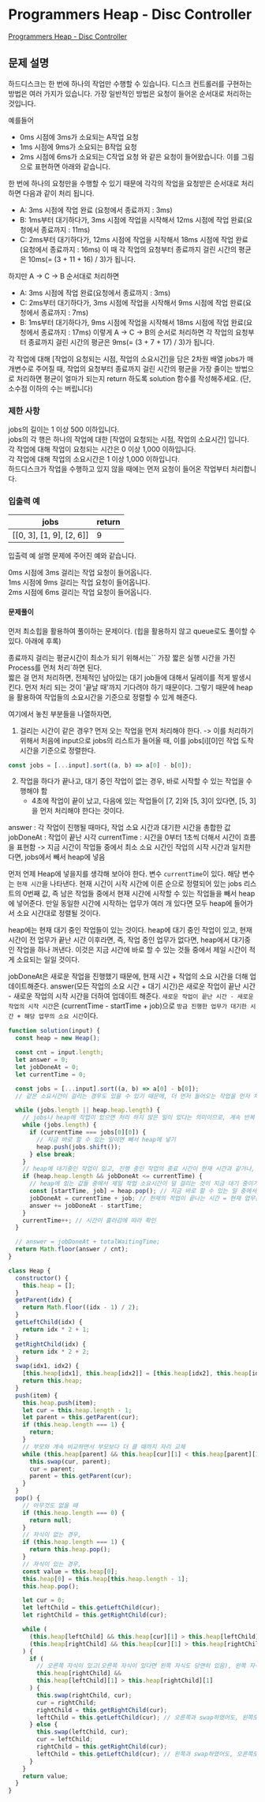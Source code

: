 # Programmers Heap - Disc Controller

[Programmers Heap - Disc Controller](https://school.programmers.co.kr/learn/courses/30/lessons/42627)

## 문제 설명

하드디스크는 한 번에 하나의 작업만 수행할 수 있습니다. 디스크 컨트롤러를 구현하는 방법은 여러 가지가 있습니다. 가장 일반적인 방법은 요청이 들어온 순서대로 처리하는 것입니다.

예를들어

- 0ms 시점에 3ms가 소요되는 A작업 요청
- 1ms 시점에 9ms가 소요되는 B작업 요청
- 2ms 시점에 6ms가 소요되는 C작업 요청
  와 같은 요청이 들어왔습니다. 이를 그림으로 표현하면 아래와 같습니다.

한 번에 하나의 요청만을 수행할 수 있기 때문에 각각의 작업을 요청받은 순서대로 처리하면 다음과 같이 처리 됩니다.

- A: 3ms 시점에 작업 완료 (요청에서 종료까지 : 3ms)
- B: 1ms부터 대기하다가, 3ms 시점에 작업을 시작해서 12ms 시점에 작업 완료(요청에서 종료까지 : 11ms)
- C: 2ms부터 대기하다가, 12ms 시점에 작업을 시작해서 18ms 시점에 작업 완료(요청에서 종료까지 : 16ms)
  이 때 각 작업의 요청부터 종료까지 걸린 시간의 평균은 10ms(= (3 + 11 + 16) / 3)가 됩니다.

하지만 A → C → B 순서대로 처리하면

- A: 3ms 시점에 작업 완료(요청에서 종료까지 : 3ms)
- C: 2ms부터 대기하다가, 3ms 시점에 작업을 시작해서 9ms 시점에 작업 완료(요청에서 종료까지 : 7ms)
- B: 1ms부터 대기하다가, 9ms 시점에 작업을 시작해서 18ms 시점에 작업 완료(요청에서 종료까지 : 17ms)
  이렇게 A → C → B의 순서로 처리하면 각 작업의 요청부터 종료까지 걸린 시간의 평균은 9ms(= (3 + 7 + 17) / 3)가 됩니다.

각 작업에 대해 [작업이 요청되는 시점, 작업의 소요시간]을 담은 2차원 배열 jobs가 매개변수로 주어질 때, 작업의 요청부터 종료까지 걸린 시간의 평균을 가장 줄이는 방법으로 처리하면 평균이 얼마가 되는지 return 하도록 solution 함수를 작성해주세요. (단, 소수점 이하의 수는 버립니다)

### 제한 사항

jobs의 길이는 1 이상 500 이하입니다.  
jobs의 각 행은 하나의 작업에 대한 [작업이 요청되는 시점, 작업의 소요시간] 입니다.  
각 작업에 대해 작업이 요청되는 시간은 0 이상 1,000 이하입니다.  
각 작업에 대해 작업의 소요시간은 1 이상 1,000 이하입니다.  
하드디스크가 작업을 수행하고 있지 않을 때에는 먼저 요청이 들어온 작업부터 처리합니다.

### 입출력 예

| jobs                     | return |
| ------------------------ | ------ |
| [[0, 3], [1, 9], [2, 6]] | 9      |

입출력 예 설명
문제에 주어진 예와 같습니다.

0ms 시점에 3ms 걸리는 작업 요청이 들어옵니다.  
1ms 시점에 9ms 걸리는 작업 요청이 들어옵니다.  
2ms 시점에 6ms 걸리는 작업 요청이 들어옵니다.

#### 문제풀이

먼저 최소힙을 활용하여 풀이하는 문제이다. (힙을 활용하지 않고 queue로도 풀이할 수 있다. 아래에 후록)

종료까지 걸리는 평균시간이 최소가 되기 위해서는`` 가장 짧은 실행 시간을 가진 Process를 먼처 처리`하면 된다.  
짧은 걸 먼저 처리하면, 전체적인 남아있는 대기 job들에 대해서 딜레이를 적게 발생시킨다. 먼저 처리 되는 것이 '끝날 때'까지 기다려야 하기 때문이다. 그렇기 때문에 heap을 활용하여 작업들의 소요시간을 기준으로 정렬할 수 있게 해준다.

여기에서 놓친 부분들을 나열하자면,

1. 걸리는 시간이 같은 경우? 먼저 오는 작업을 먼저 처리해야 한다. -> 이를 처리하기 위해서 처음에 input으로 jobs의 리스트가 들어올 때, 이를 jobs[i][0]인 작업 도착시간을 기준으로 정렬한다.

```js
const jobs = [...input].sort((a, b) => a[0] - b[0]);
```

2. 작업을 하다가 끝나고, 대기 중인 작업이 없는 경우, 바로 시작할 수 있는 작업을 수행해야 함
   - 4초에 작업이 끝이 났고, 다음에 있는 작업들이 [7, 2]와 [5, 3]이 있다면, [5, 3]을 먼저 처리해야 한다는 것이다.

answer : 각 작업이 진행될 때마다, 작업 소요 시간과 대기한 시간을 총합한 값
jobDoneAt : 작업이 끝난 시각
currentTime : 시간을 0부터 1초씩 더해서 시간이 흐름을 표현함 -> 지금 시간이 작업들 중에서 최소 소요 시간인 작업의 시작 시간과 일치한다면, jobs에서 빼서 heap에 넣음

먼저 언제 Heap에 넣을지를 생각해 보아야 한다. 변수 `currentTime`이 있다. 해당 변수는 `현재 시간`을 나타낸다. 현재 시간이 시작 시간에 이른 순으로 정렬되어 있는 jobs 리스트의 0번째 값, 즉 남은 작업들 중에서 현재 시간에 시작할 수 있는 작업들을 빼서 heap에 넣어준다. 만일 동일한 시간에 시작하는 업무가 여러 개 있다면 모두 heap에 들어가서 소요 시간대로 정렬될 것이다.

heap에는 현재 대기 중인 작업들이 있는 것이다. heap에 대기 중인 작업이 있고, 현재 시간이 전 업무가 끝난 시간 이후라면, 즉, 작업 중인 업무가 없다면, heap에서 대기중인 작업을 하나 꺼낸다. 이것은 지금 시간에 바로 할 수 있는 것들 중에서 제일 시간이 적게 소요되는 일일 것이다.

jobDoneAt은 새로운 작업을 진행했기 때문에, 현재 시간 + 작업의 소요 시간을 더해 업데이트해준다. answer(모든 작업의 소요 시간 + 대기 시간)은 새로운 작업이 끝난 시간 - 새로운 작업의 시작 시간을 더하여 업데이트 해준다. `새로운 작업이 끝난 시간 - 새로운 작업의 시작 시간`은 (currentTime - startTime + job)으로 `방금 진행한 업무가 대기한 시간 + 해당 업무의 소요 시간`이다.

```js
function solution(input) {
  const heap = new Heap();

  const cnt = input.length;
  let answer = 0;
  let jobDoneAt = 0;
  let currentTime = 0;

  const jobs = [...input].sort((a, b) => a[0] - b[0]);
  // 같은 소요시간이 걸리는 경우도 있을 수 있기 때문에, 더 먼저 들어오는 작업을 먼저 처리하기 위해서 정렬

  while (jobs.length || heap.heap.length) {
    // jobs나 heap에 작업이 있으면 처리 하지 않은 일이 있다는 의미이므로, 계속 반복
    while (jobs.length) {
      if (currentTime === jobs[0][0]) {
        // 지금 바로 할 수 있는 일이면 빼서 heap에 넣기
        heap.push(jobs.shift());
      } else break;
    }
    // heap에 대기중인 작업이 있고, 진행 중인 작업의 종료 시간이 현재 시간과 같거나, 현재 시간이 되기 전에 이미 작업이 종료되었다면 바로 다른 작업을 시작할 수 있음
    if (heap.heap.length && jobDoneAt <= currentTime) {
      // heap에 있는 값들 중에서 제일 작업 소요시간이 덜 걸리는 것이 지금 대기 중이거나 바로 시작할 수 있는 경우, 처리
      const [startTime, job] = heap.pop(); // 지금 바로 할 수 있는 일 중에서 제일 시간이 적게 소요되는 일이 나오게 될 것
      jobDoneAt = currentTime + job; // 현재의 작업이 끝나는 시간 = 현재 업무를 시작하는 현재 시간 + 작업 소요 시간;
      answer += jobDoneAt - startTime;
    }
    currentTime++; // 시간이 흘러감에 따라 확인
  }

  // answer = jobDoneAt + totalWaitingTime;
  return Math.floor(answer / cnt);
}

class Heap {
  constructor() {
    this.heap = [];
  }
  getParent(idx) {
    return Math.floor((idx - 1) / 2);
  }
  getLeftChild(idx) {
    return idx * 2 + 1;
  }
  getRightChild(idx) {
    return idx * 2 + 2;
  }
  swap(idx1, idx2) {
    [this.heap[idx1], this.heap[idx2]] = [this.heap[idx2], this.heap[idx1]];
    return this.heap;
  }
  push(item) {
    this.heap.push(item);
    let cur = this.heap.length - 1;
    let parent = this.getParent(cur);
    if (this.heap.length === 1) {
      return;
    }
    // 부모와 계속 비교하면서 부모보다 더 클 때까지 자리 교체
    while (this.heap[parent] && this.heap[cur][1] < this.heap[parent][1]) {
      this.swap(cur, parent);
      cur = parent;
      parent = this.getParent(cur);
    }
  }
  pop() {
    // 아무것도 없을 때
    if (this.heap.length === 0) {
      return null;
    }
    // 자식이 없는 경우,
    if (this.heap.length === 1) {
      return this.heap.pop();
    }
    // 자식이 있는 경우,
    const value = this.heap[0];
    this.heap[0] = this.heap[this.heap.length - 1];
    this.heap.pop();

    let cur = 0;
    let leftChild = this.getLeftChild(cur);
    let rightChild = this.getRightChild(cur);

    while (
      (this.heap[leftChild] && this.heap[cur][1] > this.heap[leftChild][1]) ||
      (this.heap[rightChild] && this.heap[cur][1] > this.heap[rightChild][1])
    ) {
      if (
        // 오른쪽 자식이 있고(오른쪽 자식이 있다면 왼쪽 자식도 당연히 있음), 왼쪽 자식이 오른쪽 자식보다 큰 경우, 오른쪽 자식과 current의 값을 변경한다(더 작은 쪽과 swap)
        this.heap[rightChild] &&
        this.heap[leftChild][1] > this.heap[rightChild][1]
      ) {
        this.swap(rightChild, cur);
        cur = rightChild;
        rightChild = this.getRightChild(cur);
        leftChild = this.getLeftChild(cur); // 오른쪽과 swap하였어도, 왼쪽도 업데이트 해주어야 함
      } else {
        this.swap(leftChild, cur);
        cur = leftChild;
        rightChild = this.getRightChild(cur);
        leftChild = this.getLeftChild(cur); // 왼쪽과 swap하였어도, 오른쪽도 업데이트 해주어야 함
      }
    }
    return value;
  }
}
```
